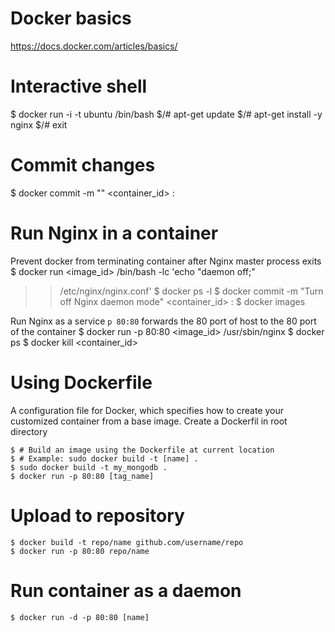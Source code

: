 # Docker basics
https://docs.docker.com/articles/basics/

# Interactive shell
$ docker run -i -t ubuntu /bin/bash
$/# apt-get update
$/# apt-get install -y nginx
$/# exit

# Commit changes
$ docker commit -m "<Message>" <container_id> <repository>:<tag>

# Run Nginx in a container
Prevent docker from terminating container after Nginx master process exits
$ docker run <image_id> /bin/bash -lc 'echo "daemon off;" 
>> /etc/nginx/nginx.conf'
$ docker ps -l
$ docker commit -m "Turn off Nginx daemon mode" <container_id> <repo>:<tag>
$ docker images

Run Nginx as a service
`p 80:80` forwards the 80 port of host to the 80 port of the container
$ docker run -p 80:80 <image_id> /usr/sbin/nginx
$ docker ps
$ docker kill <container_id>

# Using Dockerfile
A configuration file for Docker, which specifies how to create your customized
container from a base image. Create a Dockerfil in root directory
```
$ # Build an image using the Dockerfile at current location
$ # Example: sudo docker build -t [name] .
$ sudo docker build -t my_mongodb .    
$ docker run -p 80:80 [tag_name]
```

# Upload to repository
```
$ docker build -t repo/name github.com/username/repo
$ docker run -p 80:80 repo/name
```

# Run container as a daemon
`$ docker run -d -p 80:80 [name]`
